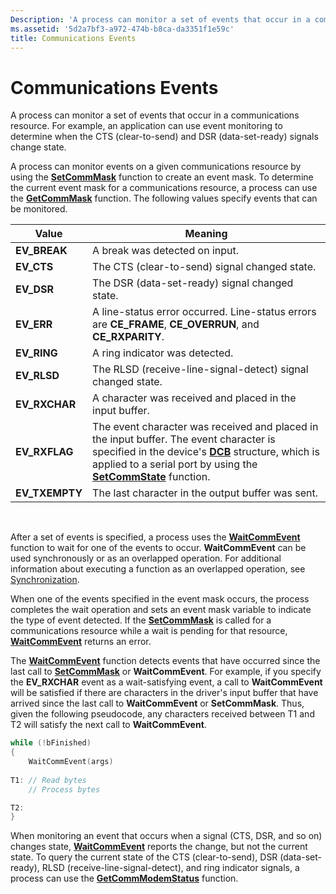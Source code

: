 ```yaml
---
Description: 'A process can monitor a set of events that occur in a communications resource. For example, an application can use event monitoring to determine when the CTS (clear-to-send) and DSR (data-set-ready) signals change state.'
ms.assetid: '5d2a7bf3-a972-474b-b8ca-da3351f1e59c'
title: Communications Events
---
```


# Communications Events

A process can monitor a set of events that occur in a communications resource. For example, an application can use event monitoring to determine when the CTS (clear-to-send) and DSR (data-set-ready) signals change state.

A process can monitor events on a given communications resource by using the [**SetCommMask**](setcommmask.md) function to create an event mask. To determine the current event mask for a communications resource, a process can use the [**GetCommMask**](getcommmask.md) function. The following values specify events that can be monitored.



| Value           | Meaning                                                                                                                                                                                                                                           |
|-----------------|---------------------------------------------------------------------------------------------------------------------------------------------------------------------------------------------------------------------------------------------------|
| **EV\_BREAK**   | A break was detected on input.                                                                                                                                                                                                                    |
| **EV\_CTS**     | The CTS (clear-to-send) signal changed state.                                                                                                                                                                                                     |
| **EV\_DSR**     | The DSR (data-set-ready) signal changed state.                                                                                                                                                                                                    |
| **EV\_ERR**     | A line-status error occurred. Line-status errors are **CE\_FRAME**, **CE\_OVERRUN**, and **CE\_RXPARITY**.                                                                                                                                        |
| **EV\_RING**    | A ring indicator was detected.                                                                                                                                                                                                                    |
| **EV\_RLSD**    | The RLSD (receive-line-signal-detect) signal changed state.                                                                                                                                                                                       |
| **EV\_RXCHAR**  | A character was received and placed in the input buffer.                                                                                                                                                                                          |
| **EV\_RXFLAG**  | The event character was received and placed in the input buffer. The event character is specified in the device's [**DCB**](dcb-str.md) structure, which is applied to a serial port by using the [**SetCommState**](setcommstate.md) function. |
| **EV\_TXEMPTY** | The last character in the output buffer was sent.                                                                                                                                                                                                 |



 

After a set of events is specified, a process uses the [**WaitCommEvent**](waitcommevent.md) function to wait for one of the events to occur. **WaitCommEvent** can be used synchronously or as an overlapped operation. For additional information about executing a function as an overlapped operation, see [Synchronization](https://msdn.microsoft.com/library/windows/desktop/ms686353).

When one of the events specified in the event mask occurs, the process completes the wait operation and sets an event mask variable to indicate the type of event detected. If the [**SetCommMask**](setcommmask.md) is called for a communications resource while a wait is pending for that resource, [**WaitCommEvent**](waitcommevent.md) returns an error.

The [**WaitCommEvent**](waitcommevent.md) function detects events that have occurred since the last call to [**SetCommMask**](setcommmask.md) or **WaitCommEvent**. For example, if you specify the **EV\_RXCHAR** event as a wait-satisfying event, a call to **WaitCommEvent** will be satisfied if there are characters in the driver's input buffer that have arrived since the last call to **WaitCommEvent** or **SetCommMask**. Thus, given the following pseudocode, any characters received between T1 and T2 will satisfy the next call to **WaitCommEvent**.


```C++
while (!bFinished) 
{ 
    WaitCommEvent(args)
 
T1: // Read bytes 
    // Process bytes 

T2: 
}
```



When monitoring an event that occurs when a signal (CTS, DSR, and so on) changes state, [**WaitCommEvent**](waitcommevent.md) reports the change, but not the current state. To query the current state of the CTS (clear-to-send), DSR (data-set-ready), RLSD (receive-line-signal-detect), and ring indicator signals, a process can use the [**GetCommModemStatus**](getcommmodemstatus.md) function.

 

 



